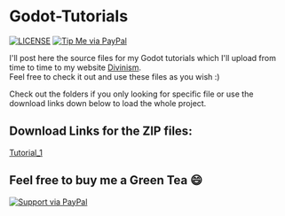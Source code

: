 # Godot-Tutorials

[![LICENSE](https://img.shields.io/badge/license-MIT-lightgrey.svg)](https://raw.githubusercontent.com/divin/godot-tutorials/master/LICENSE)
[![Tip Me via PayPal](https://img.shields.io/badge/PayPal-tip%20me-green.svg?logo=paypal)](paypal.me/divinism)

I'll post here the source files for my Godot tutorials which I'll upload from time to time to my website [Divinism](divin.github.io).  
Feel free to check it out and use these files as you wish :)

Check out the folders if you only looking for specific file or use the download links down below to load the whole project.

## Download Links for the ZIP files:

[Tutorial_1](https://github.com/divin/Godot-Tutorials/raw/master/Tutorial_1/Tutorial_1.zip)

## Feel free to buy me a Green Tea :smile:

[![Support via PayPal](https://cdn.jsdelivr.net/gh/twolfson/paypal-github-button@1.0.0/dist/button.svg)](paypal.me/divinism)
